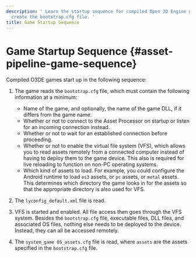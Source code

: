 ```yaml
---
description: ' Learn the startup sequence for compiled Open 3D Engine games and how to
  create the bootstrap.cfg file. '
title: Game Startup Sequence
---
```

# Game Startup Sequence {#asset-pipeline-game-sequence}

Compiled O3DE games start up in the following sequence:

1. The game reads the `bootstrap.cfg` file, which must contain the following information at a minimum:
   + Name of the game, and optionally, the name of the game DLL, if it differs from the game name\.
   + Whether or not to connect to the Asset Processor on startup or listen for an incoming connection instead\.
   + Whether or not to wait for an established connection before proceeding\.
   + Whether or not to enable the virtual file system \(VFS\), which allows you to read assets remotely from a connected computer instead of having to deploy them to the game device\. This also is required for live reloading to function on non\-PC operating systems\.
   + Which kind of assets to load\. For example, you could configure the Android runtime to load `es3` assets, or `pc` assets, or `metal` assets\. This determines which directory the game looks in for the assets so that the appropriate directory is also used for VFS\.

1. The `lyconfig_default.xml` file is read\.

1. VFS is started and enabled\. All file access then goes through the VFS system\. Besides the `bootstrap.cfg` file, executable files, DLL files, and associated OS files, nothing else needs to be deployed to the device\. Instead, they can all be accessed remotely\.

1. The `system_game OS_assets.cfg` file is read, where `assets` are the assets specified in the `bootstrap.cfg` file\.